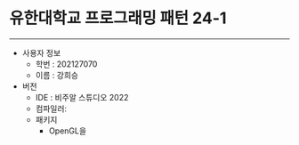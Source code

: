 # 유한대학교 프로그래밍 패턴 24-1
*** 
* 사용자 정보       
    * 학번 : 202127070
    * 이름 : 강희승
* 버전
    * IDE : 비주알 스튜디오 2022
    * 컴파일러:
    * 패키지 
        * OpenGL을

